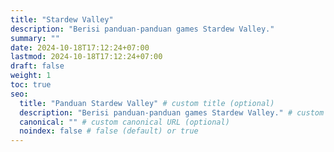 ```yaml
---
title: "Stardew Valley"
description: "Berisi panduan-panduan games Stardew Valley."
summary: ""
date: 2024-10-18T17:12:24+07:00
lastmod: 2024-10-18T17:12:24+07:00
draft: false
weight: 1
toc: true
seo:
  title: "Panduan Stardew Valley" # custom title (optional)
  description: "Berisi panduan-panduan games Stardew Valley." # custom description (recommended)
  canonical: "" # custom canonical URL (optional)
  noindex: false # false (default) or true
---
```

